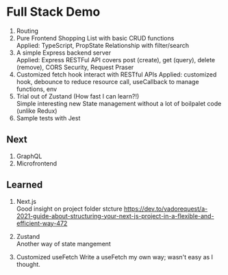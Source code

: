 # Full Stack Demo

1. Routing
2. Pure Frontend Shopping List with basic CRUD functions  
Applied: TypeScript, PropState Relationship with filter/search
3. A simple Express backend server  
Applied: Express RESTFul API covers post (create), get (query), delete (remove),
CORS Security, Request Praser
4. Customized fetch hook interact with RESTful APIs
Applied: customized hook, debounce to reduce resource call, useCallback to
manage functions, env
5. Trial out of Zustand (How fast I can learn?!)  
Simple interesting new State management without a lot of boilpalet code (unlike Redux)
6. Sample tests with Jest

## Next

1. GraphQL
2. Microfrontend

## Learned

1. Next.js  
Good insight on project folder stcture
<https://dev.to/vadorequest/a-2021-guide-about-structuring-your-next-js-project-in-a-flexible-and-efficient-way-472>

2. Zustand  
Another way of state mangement

3. Customized useFetch
Write a useFetch my own way; wasn't easy as I thought.
